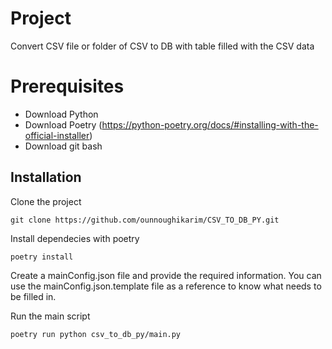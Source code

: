 # Project 

Convert CSV file or folder of CSV to DB with table filled with the CSV data

# Prerequisites

- Download Python 
- Download Poetry (https://python-poetry.org/docs/#installing-with-the-official-installer)
- Download git bash
## Installation

Clone the project 
```
git clone https://github.com/ounnoughikarim/CSV_TO_DB_PY.git
```
Install dependecies with poetry

```
poetry install
```
Create a mainConfig.json file and provide the required information. You can use the mainConfig.json.template file as a reference to know what needs to be filled in.


Run the main script
```
poetry run python csv_to_db_py/main.py
```

